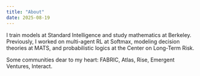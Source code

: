 ```yaml
---
title: "About"
date: 2025-08-19
---
```


I train models at Standard Intelligence and study mathematics at Berkeley. Previously, I worked on multi-agent RL at Softmax, modeling decision theories at MATS, and probabilistic logics at the Center on Long-Term Risk. 

Some communities dear to my heart: FABRIC, Atlas, Rise, Emergent Ventures, Interact. 


